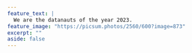 ```yaml
---
feature_text: |
  We are the datanauts of the year 2023.
feature_image: "https://picsum.photos/2560/600?image=873"
excerpt: ""
aside: false
---
```



